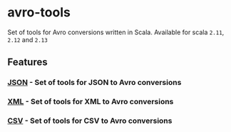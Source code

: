 # avro-tools

Set of tools for Avro conversions written in Scala. Available for scala `2.11`, `2.12` and `2.13`

## Features

### [JSON](json/README.md) - Set of tools for JSON to Avro conversions

### [XML](xml/README.md)   - Set of tools for XML to Avro conversions

### [CSV](csv/README.md)   - Set of tools for CSV to Avro conversions